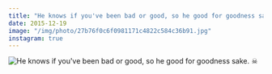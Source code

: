 ```yaml
---
title: "He knows if you've been bad or good, so he good for goodness sake. ☠"
date: 2015-12-19
image: "/img/photo/27b76f0c6f0981171c4822c584c36b91.jpg"
instagram: true
---
```


![He knows if you've been bad or good, so he good for goodness sake. ☠](/img/photo/27b76f0c6f0981171c4822c584c36b91.jpg)
